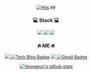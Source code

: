 <div align=center>

[![Hits](https://hits.seeyoufarm.com/api/count/incr/badge.svg?url=https%3A%2F%2Fgithub.com%2Fyyeongeun&count_bg=%2379C83D&title_bg=%23555555&icon=&icon_color=%23E7E7E7&title=hits&edge_flat=false)](https://hits.seeyoufarm.com) ## 

### 💻 Stack 💻 <br>
<img src="https://img.shields.io/badge/Python-3776AB?style=flat-square&logo=Python&logoColor=white"/> <img src="https://img.shields.io/badge/Tableau-E97627?style=flat-square&logo=Tableau&logoColor=white"/> <img src="https://img.shields.io/badge/R-276DC3?style=flat-square&logo=R&logoColor=white"/>

 
### 🔥 ME 🔥 <br>
<a href="https://qbs.kmu.ac.kr:442/index.php?page=1&wd=4&bb_code=2050&br_code=0&view=read&type=&where=&what=&cate=" target="_blank"><img src="https://img.shields.io/badge/My paper-FF61F6?style=flat-square&logo=Apache&logoColor=white"/>
[![Tech Blog Badge](http://img.shields.io/badge/-Tech%20blog-black?style=flat-square&logo=github&link=https://zzsza.github.io/)](https://rladuddms.tistory.com/)
<a href="https://public.tableau.com/app/profile/yeongeun.kim" target="_blank"><img src="https://img.shields.io/badge/Tableu Public-E97627?style=flat-square&logo=Tableau&logoColor=white"/>
[![Gmail Badge](https://img.shields.io/badge/Gmail-d14836?style=flat-square&logo=Gmail&logoColor=white&link=mailto:shinmj.com)](mailto:ansdlf201567@gmail.com) 


  </a>
  
[![Yeongeun's github stats](https://github-readme-stats.vercel.app/api?username=yyeongeun)](https://github.com/yyeongeun/github-readme-stats)
</div>



<!--

**yyeongeun/yyeongeun** is a ✨ _special_ ✨ repository because its `README.md` (this file) appears on your GitHub profile.

Here are some ideas to get you started:

- 🔭 I’m currently working on ...
- 🌱 I’m currently learning ...
- 👯 I’m looking to collaborate on ...
- 🤔 I’m looking for help with ...
- 💬 Ask me about ...
- 📫 How to reach me: ...
- 😄 Pronouns: ...
- ⚡ Fun fact: ...
-->
